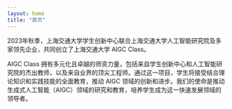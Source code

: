 ```yaml
---
layout: home
title: "首页"
---
```


2023年秋季，上海交通大学学生创新中心联合上海交通大学人工智能研究院及多家领先企业，共同创立了上海交通大学 AIGC Class。

AIGC Class 拥有多元化且卓越的师资力量，包括来自学生创新中心和人工智能研究院的杰出教师，以及来自业界的顶尖工程师。通过这一项目，学生将接受结合理论知识和实践技能的全面教育，推动 AIGC 领域的创新和进步。我们的使命是推动生成式人工智能（AIGC）领域的研究和教育，培养学生成为这一快速发展领域的领导者。